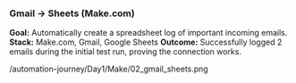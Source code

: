 ### Gmail → Sheets (Make.com)

**Goal:** Automatically create a spreadsheet log of important incoming emails.
**Stack:** Make.com, Gmail, Google Sheets
**Outcome:** Successfully logged 2 emails during the initial test run, proving the connection works.

/automation-journey/Day1/Make/02_gmail_sheets.png
